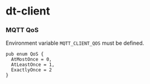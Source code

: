 # dt-client

### MQTT QoS
Environment variable `MQTT_CLIENT_QOS` must be defined.

```
pub enum QoS {
  AtMostOnce = 0,
  AtLeastOnce = 1,
  ExactlyOnce = 2
}
```
